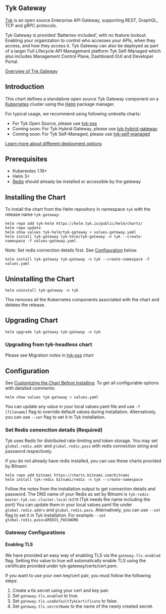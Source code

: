 ## Tyk Gateway
[Tyk](https://tyk.io) is an open source Enterprise API Gateway, supporting REST, GraphQL, TCP and gRPC protocols.

Tyk Gateway is provided ‘Batteries-included’, with no feature lockout. Enabling your organization to control who accesses your APIs, when they access, and how they access it. Tyk Gateway can also be deployed as part of a larger Full Lifecycle API Management platform Tyk Self-Managed which also includes Management Control Plane, Dashboard GUI and Developer Portal.

[Overview of Tyk Gateway](https://tyk.io/docs/apim/open-source/)

## Introduction
This chart defines a standalone open source Tyk Gateway component on a [Kubernetes](https://kubernetes.io/) cluster using the [Helm](https://helm.sh/) package manager.

For typical usage, we recommend using following umbrella charts:
* For Tyk Open Source, please use [tyk-oss](https://github.com/TykTechnologies/tyk-charts/tree/main/tyk-oss)
* Coming soon: For Tyk Hybrid Gateway, please use [tyk-hybrid-gateway](https://github.com/TykTechnologies/tyk-charts/tree/main/)
* Coming soon: For Tyk Self-Managed, please use [tyk-self-managed](https://github.com/TykTechnologies/tyk-charts/tree/main/)

[Learn more about different deployment options](https://tyk.io/docs/apim/)

## Prerequisites
* Kuberentes 1.19+
* Helm 3+
* [Redis](https://tyk.io/docs/planning-for-production/redis/) should already be installed or accessible by the gateway 

## Installing the Chart

To install the chart from the Helm repository in namespace `tyk` with the release name `tyk-gateway`:

    helm repo add tyk-helm https://helm.tyk.io/public/helm/charts/
    helm repo update
    helm show values tyk-helm/tyk-gateway > values-gateway.yaml
    helm install tyk-gateway tyk-helm/tyk-gateway -n tyk --create-namespace -f values-gateway.yaml


Note: Set redis connection details first. See [Configuration](#configuration) below.

    helm install tyk-gateway tyk-gateway -n tyk --create-namespace -f values.yaml

## Uninstalling the Chart

    helm uninstall tyk-gateway -n tyk

This removes all the Kubernetes components associated with the chart and deletes the release.

## Upgrading Chart

    helm upgrade tyk-gateway tyk-gateway -n tyk

### Upgrading from tyk-headless chart
Please see Migration notes in [tyk-oss](https://github.com/TykTechnologies/tyk-charts/tree/main/tyk-oss) chart

## Configuration
See [Customizing the Chart Before Installing](https://helm.sh/docs/intro/using_helm/#customizing-the-chart-before-installing). To get all configurable options with detailed comments:

    helm show values tyk-gateway > values.yaml
    
You can update any value in your local values.yaml file and use `-f [filename]` flag to override default values during installation. Alternatively, you can use `--set` flag to set it in Tyk installation.

### Set Redis conenction details (Required)
Tyk uses Redis for distributed rate-limiting and token storage. You may set `global.redis.addr` and `global.redis.pass` with redis connection string and password respectively.

If you do not already have redis installed, you can use these charts provided by Bitnami

    helm repo add bitnami https://charts.bitnami.com/bitnami
    helm install tyk-redis bitnami/redis -n tyk --create-namespace

Follow the notes from the installation output to get connection details and password. The DNS name of your Redis as set by Bitnami is `tyk-redis-master.tyk.svc.cluster.local:6379` (Tyk needs the name including the port) You can update them in your local values.yaml file under `global.redis.addrs` and `global.redis.pass`. Alternatively, you can use `--set` flag to set it in Tyk installation. For example `--set global.redis.pass=$REDIS_PASSWORD`

### Gateway Configurations

#### Enabling TLS
We have provided an easy way of enabling TLS via the `gateway.tls.enabled` flag. Setting this value to true will
automatically enable TLS using the certificate provided under tyk-gateway/certs/cert.pem.

If you want to use your own key/cert pair, you must follow the following steps:
1. Create a tls secret using your cert and key pair.
2. Set `gateway.tls.enabled`  to true.
3. Set `gateway.tls.useDefaultTykCertificate` to false.
4. Set `gateway.tls.secretName` to the name of the newly created secret.
